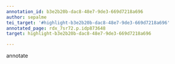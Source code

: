 ```yaml
---
annotation_id: b3e2b20b-dac8-48e7-9de3-669d7218a696
author: sepalme
tei_target: '#highlight-b3e2b20b-dac8-48e7-9de3-669d7218a696'
annotated_page: rdx_7sr72.p.idp873648
target: highlight-b3e2b20b-dac8-48e7-9de3-669d7218a696

---
```

annotate